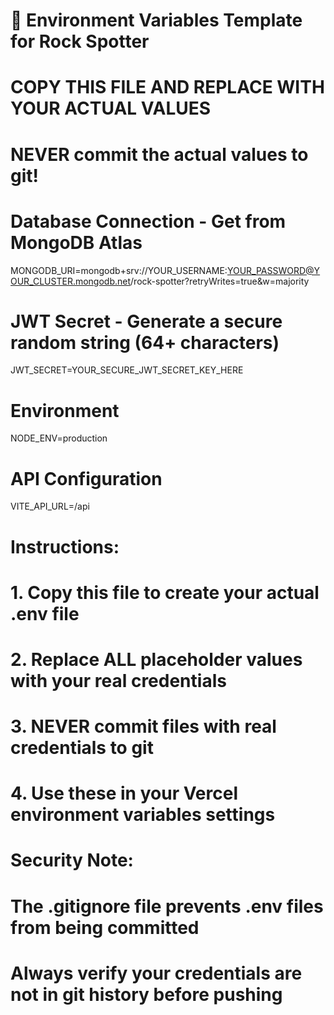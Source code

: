 # 🔐 Environment Variables Template for Rock Spotter
# COPY THIS FILE AND REPLACE WITH YOUR ACTUAL VALUES
# NEVER commit the actual values to git!

# Database Connection - Get from MongoDB Atlas
MONGODB_URI=mongodb+srv://YOUR_USERNAME:YOUR_PASSWORD@YOUR_CLUSTER.mongodb.net/rock-spotter?retryWrites=true&w=majority

# JWT Secret - Generate a secure random string (64+ characters)
JWT_SECRET=YOUR_SECURE_JWT_SECRET_KEY_HERE

# Environment
NODE_ENV=production

# API Configuration
VITE_API_URL=/api

# Instructions:
# 1. Copy this file to create your actual .env file
# 2. Replace ALL placeholder values with your real credentials
# 3. NEVER commit files with real credentials to git
# 4. Use these in your Vercel environment variables settings

# Security Note:
# The .gitignore file prevents .env files from being committed
# Always verify your credentials are not in git history before pushing